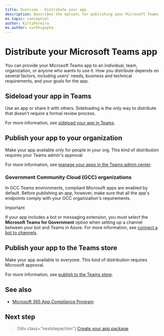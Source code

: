 ```yaml
---
title: Overview - Distribute your app
description: Describes the options for publishing your Microsoft Teams app.
ms.topic: conceptual
author: KirtiPereira
ms.author: surbhigupta
---
```


# Distribute your Microsoft Teams app

You can provide your Microsoft Teams app to an individual, team, organization, or anyone who wants to use it. How you distribute depends on several factors, including users' needs, business and technical requirements, and your goals for the app.

## Sideload your app in Teams

Use an app or share it with others. Sideloading is the only way to distribute that doesn't require a formal review process.

For more information, see [sideload your app in Teams](apps-upload.md).

## Publish your app to your organization

Make your app available only for people in your org. This kind of distribution requires your Teams admin's approval.

For more information, see [manage your apps in the Teams admin center](https://docs.microsoft.com/MicrosoftTeams/manage-apps?toc=%2Fmicrosoftteams%2Fplatform%2Ftoc.json&bc=%2FMicrosoftTeams%2Fbreadcrumb%2Ftoc.json).

### Government Community Cloud (GCC) organizations

In GCC Teams environments, compliant Microsoft apps are enabled by default. Before publishing an app, however, make sure that all the app's endpoints comply with your GCC organization's requirements.

> [!IMPORTANT]
>If your app includes a bot or messaging extension, you must select the **Microsoft Teams for Government** option when setting up a channel between your bot and Teams in Azure. For more information, see [connect a bot to channels](/azure/bot-service/bot-service-manage-channels?view=azure-bot-service-4.0).

## Publish your app to the Teams store

Make your app available to everyone. This kind of distribution requires Microsoft approval.

For more information, see [publish to the Teams store](~/concepts/deploy-and-publish/appsource/publish.md).

## See also

* [Microsoft 365 App Compliance Program](/microsoft-365-app-certification/overview)

## Next step

> [!div class="nextstepaction"]
> [Create your app package](~/concepts/build-and-test/apps-package.md)
